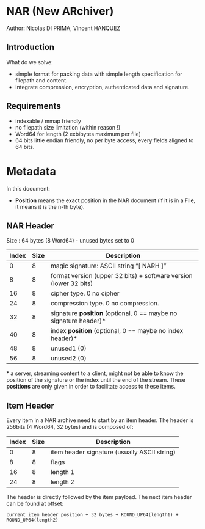 # NAR (New ARchiver)

Author: Nicolas DI PRIMA, Vincent HANQUEZ

## Introduction

What do we solve:

* simple format for packing data with simple length specification for filepath and content.
* integrate compression, encryption, authenticated data and signature.

## Requirements

* indexable / mmap friendly
* no filepath size limitation (within reason !)
* Word64 for length (2 exbibytes maximum per file)
* 64 bits little endian friendly, no per byte access, every fields aligned to 64 bits.


# Metadata

In this document:
* **Position** means the exact position in the NAR document (if it is in a File, it means it is the n-th byte).

## NAR Header

Size : 64 bytes (8 Word64) - unused bytes set to 0

| Index | Size | Description |
| ----- | ---- | ----------- |
| 0     | 8    | magic signature: ASCII string “[ NARH ]” |
| 8     | 8    | format version (upper 32 bits) + software version (lower 32 bits) |
| 16    | 8    | cipher type. 0 no cipher |
| 24    | 8    | compression type. 0 no compression. |
| 32    | 8    | signature **position** (optional, 0 == maybe no signature header)\* |
| 40    | 8    | index **position** (optional, 0 == maybe no index header)\* |
| 48    | 8    | unused1 (0) |
| 56    | 8    | unused2 (0) |

\* a server, streaming content to a client, might not be able to know the position of the signature or the index until the end of the stream. These **positions** are only given in order to facilitate access to these items.

## Item Header

Every item in a NAR archive need to start by an item header. The header is 256bits (4 Word64, 32 bytes) and is composed of:

| Index | Size | Description |
| ------| ---- | ----------- |
| 0     | 8    | item header signature (usually ASCII string) |
| 8     | 8    | flags    |
| 16    | 8    | length 1 |
| 24    | 8    | length 2 |

The header is directly followed by the item payload. The next item header can be found at offset:

    current item header position + 32 bytes + ROUND_UP64(length1) + ROUND_UP64(length2)

